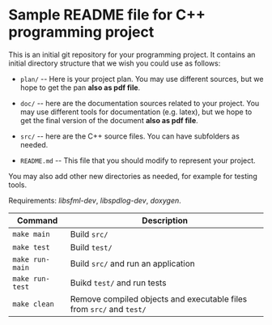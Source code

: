# Sample README file for C++ programming project

This is an initial git repository for your programming project.
It contains an initial directory structure that we wish you could
use as follows:

  * `plan/` -- Here is your project plan. You may use different sources,
    but we hope to get the pan **also as pdf file**.

  * `doc/` -- here are the documentation sources related to your project.
    You may use different tools for documentation (e.g. latex),
    but we hope to get the final version of the document
    **also as pdf file**.

  * `src/` -- here are the C++ source files. You can have subfolders as needed.

  * `README.md` -- This file that you should modify to represent
    your project.

You may also add other new directories as needed, for example
for testing tools.


Requirements: *libsfml-dev*, *libspdlog-dev*, *doxygen*.

| Command             | Description                                                          |
|---------------------|----------------------------------------------------------------------|
| ```make main```     | Build `src/`                                                         |
| ```make test```     | Build `test/`                                                        |
| ```make run-main``` | Build `src/` and run an application                                  |
| ```make run-test``` | Buikd `test/` and run tests                                          |
| ```make clean```    | Remove compiled objects and executable files from `src/` and `test/` |
